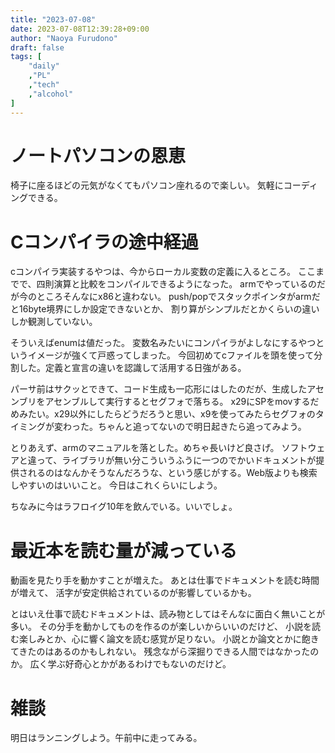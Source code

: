 ```yaml
---
title: "2023-07-08"
date: 2023-07-08T12:39:28+09:00
author: "Naoya Furudono"
draft: false
tags: [
    "daily"
    ,"PL"
    ,"tech"
    ,"alcohol"
]
---
```


# ノートパソコンの恩恵

椅子に座るほどの元気がなくてもパソコン座れるので楽しい。
気軽にコーディングできる。

# Cコンパイラの途中経過

cコンパイラ実装するやつは、今からローカル変数の定義に入るところ。
ここまでで、四則演算と比較をコンパイルできるようになった。
armでやっているのだが今のところそんなにx86と違わない。
push/popでスタックポインタがarmだと16byte境界にしか設定できないとか、
割り算がシンプルだとかくらいの違いしか観測していない。

そういえばenumは値だった。
変数名みたいにコンパイラがよしなにするやつというイメージが強くて戸惑ってしまった。
今回初めてcファイルを頭を使って分割した。定義と宣言の違いを認識して活用する日強がある。

パーサ前はサクッとできて、コード生成も一応形にはしたのだが、生成したアセンブリをアセンブルして実行するとセグフォで落ちる。
x29にSPをmovするだめみたい。x29以外にしたらどうだろうと思い、x9を使ってみたらセグフォのタイミングが変わった。ちゃんと追ってないので明日起きたら追ってみよう。

とりあえず、armのマニュアルを落とした。めちゃ長いけど良さげ。
ソフトウェアと違って、ライブラリが無い分こういうふうに一つのでかいドキュメントが提供されるのはなんかそうなんだろうな、という感じがする。Web版よりも検索しやすいのはいいこと。
今日はこれくらいにしよう。

ちなみに今はラフロイグ10年を飲んでいる。いいでしょ。

# 最近本を読む量が減っている

動画を見たり手を動かすことが増えた。
あとは仕事でドキュメントを読む時間が増えて、
活字が安定供給されているのが影響しているかも。

とはいえ仕事で読むドキュメントは、読み物としてはそんなに面白く無いことが多い。
その分手を動かしてものを作るのが楽しいからいいのだけど、
小説を読む楽しみとか、心に響く論文を読む感覚が足りない。
小説とか論文とかに飽きてきたのはあるのかもしれない。
残念ながら深掘りできる人間ではなかったのか。
広く学ぶ好奇心とかがあるわけでもないのだけど。

# 雑談

明日はランニングしよう。午前中に走ってみる。

